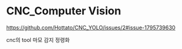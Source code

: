# CNC_Computer Vision
https://github.com/Hottato/CNC_YOLO/issues/2#issue-1795739630

cnc의 tool  마모 감지 정령화

